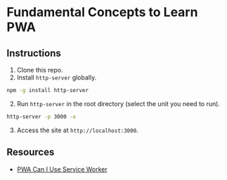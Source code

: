 # Fundamental Concepts to Learn PWA

## Instructions

1. Clone this repo.
2. Install `http-server` globally.

```bash
npm -g install http-server
```

2. Run `http-server` in the root directory (select the unit you need to run).

```bash
http-server -p 3000 -o
```

3. Access the site at `http://localhost:3000`.

## Resources

- [PWA Can I Use Service Worker](https://caniuse.com/?search=service%20worker)
